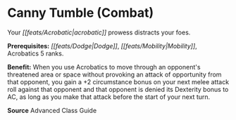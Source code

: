 ﻿---
cssclass: [feats]

---
# Canny Tumble (Combat)

Your _[[feats/Acrobatic|acrobatic]]_ prowess distracts your foes.

**Prerequisites:** _[[feats/Dodge|Dodge]]_, _[[feats/Mobility|Mobility]]_, Acrobatics 5 ranks.

**Benefit:** When you use Acrobatics to move through an opponent's threatened area or space without provoking an attack of opportunity from that opponent, you gain a +2 circumstance bonus on your next melee attack roll against that opponent and that opponent is denied its Dexterity bonus to AC, as long as you make that attack before the start of your next turn.

**Source** Advanced Class Guide
